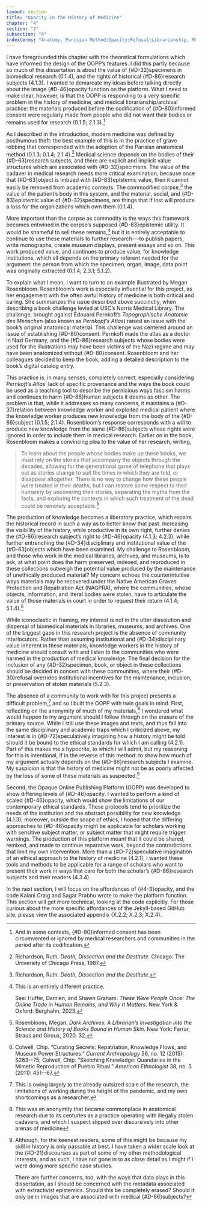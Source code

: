 ```yaml
---
layout: section
title: "Opacity in the History of Medicine"
chapter: "4"
section: "2"
subsection: "4"
indexterms: "Anatomy, Parisian Method;Opacity;Refusal;Librarianship, Medical;Archives, Medical"
---
```


I have foregrounded this chapter with the theoretical formulations which have informed the design of the OOPP’s features. I did this partly because so much of this dissertation is about the value of {#D-32}specimens</span> in biomedical research (0.1.4), and the rights of historical {#D-86}research subjects</span> (4.1.3). I wanted to demarcate my ideas before talking directly about the image {#D-46}opacity</span> function on the platform. What I need to make clear, however, is that the OOPP is responding to a very specific problem in the history of medicine, and medical librarianship/archival practice: the materials produced before the codification of {#D-80}informed consent</span> were regularly made from people who did not want their bodies or remains used for research (0.1.5; 2.1.3)*.*[^fn1]

As I described in the introduction, modern medicine was defined by posthumous theft: the best example of this is in the practice of grave robbing that corresponded with the adoption of the Parisian anatomical method (0.1.3; 0.1.4; 2.1.4).[^fn2] Medical science depends on the bodies of their {#D-63}research subjects</span>, and there are explicit and implicit value structures which are associated with {#D-32}specimens</span>. The value of the cadaver in medical research needs more critical examination, because once that {#D-63}object</span> is imbued with {#D-83}epistemic</span> value, then it cannot easily be removed from academic contexts. The commodified corpse,[^fn3] the value of the patient’s body in this system, and the material, social, and {#D-83}epistemic</span> value of {#D-32}specimens</span>, are things that if lost will produce a loss for the organizations which own them (0.1.4).

More important than the corpse as commodity is the ways this framework becomes entwined in the corpse’s supposed {#D-83}epistemic</span> utility. It would be shameful to sell these remains,[^fn4] but it is entirely acceptable to continue to use these materials to further research---to publish papers, write monographs, create museum displays, present essays and so on. This work produced value, and continues to produce value, for knowledge institutions, which all depends on the primary referent needed for the argument: the person from which the specimen, organ, image, data point was originally extracted (0.1.4; 2.3.1; 5.1.2).

To explain what I mean, I want to turn to an example illustrated by Megan Rosenbloom. Rosenbloom’s work is especially influential for this project, as her engagement with the often awful history of medicine is both critical and caring. She summarizes the issue described above succinctly, when describing a book challenge levied at USC’s Norris Medical Library. The challenge, brought against Édouard Pernkoft’s *Topographische Anatomie des Menschen* (also known as *Pernkopf’s Atlas*) raised an issue with the book’s original anatomical material. This challenge was centered around an issue of establishing {#D-80}consent</span>: Pernkoft made the atlas as a doctor in Nazi Germany, and the {#D-86}research subjects</span> whose bodies were used for the illustrations may have been victims of the Nazi regime and may have been anatomized without {#D-80}consent</span>. Rosenbloom and her colleagues decided to keep the book, adding a detailed description to the book’s digital catalog entry.

This practice is, in many senses, completely correct, especially considering *Pernkoft’s Atlas*’ lack of specific provenance and the ways the book could be used as a teaching tool to describe the pernicious ways fascism harms and continues to harm {#D-86}human subjects</span> it deems as other. The problem is that, while it addresses so many concerns, it maintains a {#D-37}relation</span> between knowledge worker and exploited medical patient where the knowledge worker produces new knowledge from the body of the {#D-86}subject</span> (0.1.5; 2.1.4)*.* Rosenbloom’s response corresponds with a will to produce new knowledge from the same {#D-86}subjects</span> whose rights were ignored in order to include them in medical research. Earlier on in the book, Rosenbloom makes a convincing plea to the value of her research, writing,

>To learn about the people whose bodies make up these books, we must rely on the stories that accompany the objects through the decades, allowing for the generational game of telephone that plays out as stories change to suit the times in which they are told, or disappear altogether. There is no way to change how these people were treated in their deaths, but I can restore some respect to their humanity by uncovering their stories, separating the myths from the facts, and exploring the contexts in which such treatment of the dead could be remotely acceptable.[^fn5]

The production of knowledge becomes a liberatory practice, which repairs the historical record in such a way as to better know that past. Increasing the visibility of the history, while productive in its own right, further denies the {#D-86}research subject</span>’s right to {#D-46}opacity</span> (4.1.3; 4.2.3), while further entrenching the {#D-34}disciplinary</span> and institutional value of the {#D-63}objects</span> which have been examined. My challenge to Rosenbloom, and those who work in the medical libraries, archives, and museums, is to ask, at what point does the harm preserved, indexed, and reproduced in these collections outweigh the potential value produced by the maintenance of unethically produced material? My concern echoes the counterintuitive ways materials may be recovered under the Native American Graves Protection and Repatriation Act (NAGPRA), where the communities, whose objects, information, and literal bodies were stolen, have to articulate the value of those materials in court in order to request their return (4.1.4; 5.1.4).[^fn6]

While iconoclastic in framing, my interest is not in the utter dissolution and dispersal of biomedical materials in libraries, museums, and archives. One of the biggest gaps in this research project is the absence of community interlocutors. Rather than assuming institutional and {#D-34}disciplinary</span> value inherent in these materials, knowledge workers in the history of medicine should consult with and listen to the communities who were harmed in the production of medical knowledge. The final decision for the inclusion of any {#D-32}specimen</span>, book, or object in these collections should be decided in concert with these communities, where their {#D-30}refusal</span> overrides institutional incentives for the maintenance, inclusion, or preservation of stolen materials (5.2.3).

The absence of a community to work with for this project presents a difficult problem,[^fn7] and so I built the OOPP with twin goals in mind. First, reflecting on the anonymity of much of my materials,[^fn8] I wondered what would happen to my argument should I follow through on the erasure of the primary source. While I still use these images and texts, and thus fall into the same disciplinary and academic traps which I criticized above, my interest is in {#D-72}speculatively</span> imagining how a history might be told should it be bound to the ethical standards for which I am calling (4.2.1). Part of this makes me a hypocrite, to which I will admit, but my reasoning for this is intentional, if in the reverse of this method: to show how much of my argument actually depends on the {#D-86}research subjects</span> I examine. My suspicion is that the history of medicine might not be as poorly affected by the loss of some of these materials as suspected.[^fn9]

Second, the Opaque Online Publishing Platform (OOPP) was developed to show differing levels of {#D-46}opacity</span>. I wanted to perform a kind of scaled {#D-46}opacity</span>, which would show the limitations of our contemporary ethical standards. These protocols tend to prioritize the needs of the institution and the abstract possibility for new knowledge (4.1.3); moreover, outside the scope of ethics, I hoped that the differing approaches to {#D-46}opacity</span> might be applicable for scholars working with sensitive subject matter, or subject matter that might require trigger warnings. The production of this platform meant that it could be shared, remixed, and made to continue reparative work, beyond the contradictions that limit my own intervention. More than a {#D-72}speculative</span> imagination of an ethical approach to the history of medicine (4.2.1), I wanted these tools and methods to be applicable for a range of scholars who want to present their work in ways that care for both the scholar’s {#D-86}research subjects</span> and their readers (4.3.4). 

In the next section, I will focus on the affordances of {#4-3}opacity</span>, and the code Kalani Craig and Sagar Prabhu wrote to make the platform function. This section will get more technical, looking at the code explicitly. For those curious about the more specific affordances of the Jekyll-based GitHub site, please view the associated appendix (X.2.2; X.2.3; X.2.4).

[^fn1]: And in some contexts, {#D-80}informed consent</span> has been circumvented or ignored by medical researchers and communities in the period after its codification.

[^fn2]: Richardson, Ruth. *Death, Dissection and the Destitute*. Chicago: The University of Chicago Press, 1987.

[^fn3]: Richardson, Ruth. *Death, Dissection and the Destitute*.

[^fn4]: This is an entirely different practice.
	
	See: Huffer, Damien, and Shawn Graham. *These Were People Once: The Online Trade in Human Remains, and Why It Matters*. New York & Oxford: Berghahn, 2023.

[^fn5]: Rosenbloom, Megan. *Dark Archives: A Librarian’s Investigation into the Science and History of Books Bound in Human Skin*. New York: Farrar, Straus and Giroux, 2020. 32.

[^fn6]: Colwell, Chip. “Curating Secrets: Repatriation, Knowledge Flows, and Museum Power Structures.” *Current Anthropology* 56, no. 12 (2015): S263--75; Colwell, Chip. “Sketching Knowledge: Quandaries in the Mimetic Reproduction of Pueblo Ritual.” *American Ethnologist* 38, no. 3 (2011): 451--67.

[^fn7]: This is owing largely to the already outsized scale of the research, the limitations of working during the height of the pandemic, and my own shortcomings as a researcher.

[^fn8]: This was an anonymity that became commonplace in anatomical research due to its centuries as a practice operating with illegally stolen cadavers, and which I suspect slipped over discursively into other arenas of medicine

[^fn9]: Although, for the keenest readers, some of this might be because my skill in history is only passable at best. I have taken a wider scale look at the {#D-21}discourses</span> as part of some of my other methodological interests, and as such, I have not gone in to as close detail as I might if I were doing more specific case studies.
	
	There are further concerns, too, with the ways that data plays in this dissertation, as I should be concerned with the metadata associated with extractivist epistemics. Should this be completely erased? Should it only be in images that are associated with medical {#D-86}subjects</span>?